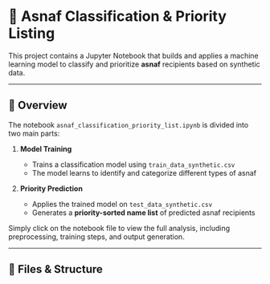 # 🕌 Asnaf Classification & Priority Listing

This project contains a Jupyter Notebook that builds and applies a machine learning model to classify and prioritize **asnaf** recipients based on synthetic data.

---

## 📘 Overview

The notebook `asnaf_classification_priority_list.ipynb` is divided into two main parts:

1. **Model Training**  
   - Trains a classification model using `train_data_synthetic.csv`
   - The model learns to identify and categorize different types of asnaf

2. **Priority Prediction**  
   - Applies the trained model on `test_data_synthetic.csv`
   - Generates a **priority-sorted name list** of predicted asnaf recipients

Simply click on the notebook file to view the full analysis, including preprocessing, training steps, and output generation.

---

## 📁 Files & Structure


